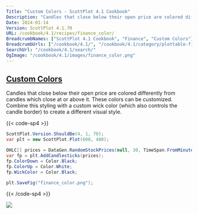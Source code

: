 ```yaml
---
Title: "Custom Colors - ScottPlot 4.1 Cookbook"
Description: "Candles that close below their open price are colored differently from candles which close at or above it. These colors can be customized. Combine this styling with a custom wick color (which also controls the candle border) to create a different visual style."
Date: 2024-01-14
Version: ScottPlot 4.1.70
URL: /cookbook/4.1/recipes/finance_color/
BreadcrumbNames: ["ScottPlot 4.1 Cookbook", "Finance", "Custom Colors"]
BreadcrumbUrls: ["/cookbook/4.1/", "/cookbook/4.1/category/plottable-finance", "/cookbook/4.1/recipes/finance_color/"]
SearchUrl: "/cookbook/4.1/search/"
OgImage: "/cookbook/4.1/images/finance_color.png"
---
```


<h2><a id='custom-colors' href='/cookbook/4.1/recipes/finance_color/'>Custom Colors</a></h2>

Candles that close below their open price are colored differently from candles which close at or above it. These colors can be customized. Combine this styling with a custom wick color (which also controls the candle border) to create a different visual style.

{{< code-sp4 >}}

```cs
ScottPlot.Version.ShouldBe(4, 1, 70);
var plt = new ScottPlot.Plot(600, 400);

OHLC[] prices = DataGen.RandomStockPrices(null, 30, TimeSpan.FromMinutes(5));
var fp = plt.AddCandlesticks(prices);
fp.ColorDown = Color.Black;
fp.ColorUp = Color.White;
fp.WickColor = Color.Black;

plt.SaveFig("finance_color.png");
```

{{< /code-sp4 >}}

<img src='../../images/finance_color.png' class='d-block mx-auto my-5' />


